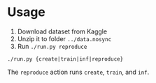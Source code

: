 # Usage 

1. Download dataset from Kaggle
2. Unzip it to folder `../data.nosync`
3. Run `./run.py reproduce`

`./run.py {create|train|inf|reproduce}`

The `reproduce` action runs `create`, `train`, and `inf`.
